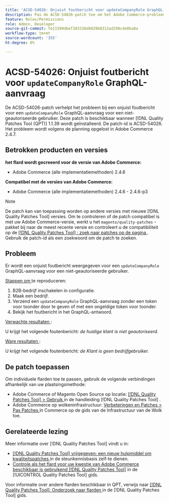 ```yaml
---
title: 'ACSD-54026: Onjuist foutbericht voor updateCompanyRole GraphQL-verzoek'
description: Pas de ACSD-54026-patch toe om het Adobe Commerce-probleem op te lossen wanneer er een onjuist foutbericht is voor een updateCompanyRole GraphQL-verzoek voor een niet-geautoriseerde gebruiker.
feature: Roles/Permissions
role: Admin, Developer
source-git-commit: fe11599dbef283326db029b0312ad290cde0ba0a
workflow-type: tm+mt
source-wordcount: '355'
ht-degree: 0%

---
```


# ACSD-54026: Onjuist foutbericht voor `updateCompanyRole` GraphQL-aanvraag

De ACSD-54026-patch verhelpt het probleem bij een onjuist foutbericht voor een `updateCompanyRole` GraphQL-aanvraag voor een niet-geautoriseerde gebruiker. Deze patch is beschikbaar wanneer [!DNL Quality Patches Tool (QPT)] 1.1.39 wordt geïnstalleerd. De patch-id is ACSD-54026. Het probleem wordt volgens de planning opgelost in Adobe Commerce 2.4.7.

## Betrokken producten en versies

**het flard wordt gecreeerd voor de versie van Adobe Commerce:**

* Adobe Commerce (alle implementatiemethoden) 2.4.6

**Compatibel met de versies van Adobe Commerce:**

* Adobe Commerce (alle implementatiemethoden) 2.4.6 - 2.4.6-p3

>[!NOTE]
>
>De patch kan van toepassing worden op andere versies met nieuwe [!DNL Quality Patches Tool] versies. Om te controleren of de patch compatibel is met uw Adobe Commerce-versie, werkt u het `magento/quality-patches` -pakket bij naar de meest recente versie en controleert u de compatibiliteit op de [[!DNL Quality Patches Tool] : zoek naar patches op de pagina ](https://experienceleague.adobe.com/tools/commerce-quality-patches/index.html?lang=nl-NL) . Gebruik de patch-id als een zoekwoord om de patch te zoeken.

## Probleem

Er wordt een onjuist foutbericht weergegeven voor een `updateCompanyRole` GraphQL-aanvraag voor een niet-geautoriseerde gebruiker.

<u> Stappen om </u> te reproduceren:

1. B2B-bedrijf inschakelen in configuratie.
1. Maak een bedrijf.
1. Verzend een `updateCompanyRole` GraphQL-aanvraag zonder een token voor toonder door te geven of met een ongeldige token voor toonder.
1. Bekijk het foutbericht in het GraphQL-antwoord.

<u> Verwachte resultaten </u>:

U krijgt het volgende foutenbericht: *de huidige klant is niet geautoriseerd.*

<u> Ware resultaten </u>:

U krijgt het volgende foutenbericht: *de Klant is geen bedrijfgebruiker.*

## De patch toepassen

Om individuele flarden toe te passen, gebruik de volgende verbindingen afhankelijk van uw plaatsingsmethode:

* Adobe Commerce of Magento Open Source op locatie: [[!DNL Quality Patches Tool]  > Gebruik ](/help/tools/quality-patches-tool/usage.md) in de handleiding [!DNL Quality Patches Tool] .
* Adobe Commerce op wolkeninfrastructuur: [ Verbeteringen en Patches > Pas Patches ](https://experienceleague.adobe.com/docs/commerce-cloud-service/user-guide/develop/upgrade/apply-patches.html?lang=nl-NL) in Commerce op de gids van de Infrastructuur van de Wolk toe.

## Gerelateerde lezing

Meer informatie over [!DNL Quality Patches Tool] vindt u in:

* [[!DNL Quality Patches Tool]  vrijgegeven: een nieuw hulpmiddel om kwaliteitspatches ](https://experienceleague.adobe.com/nl/docs/commerce-knowledge-base/kb/announcements/commerce-announcements/magento-quality-patches-released-new-tool-to-self-serve-quality-patches) in de steunkennisbasis zelf-te dienen.
* [ Controle als het flard voor uw kwestie van Adobe Commerce beschikbaar is gebruikend  [!DNL Quality Patches Tool]](/help/tools/quality-patches-tool/patches-available-in-qpt/check-patch-for-magento-issue-with-magento-quality-patches.md) in de [!UICONTROL Quality Patches Tool] gids.


Voor informatie over andere flarden beschikbaar in QPT, verwijs naar [[!DNL Quality Patches Tool]: Onderzoek naar flarden ](https://experienceleague.adobe.com/tools/commerce-quality-patches/index.html?lang=nl-NL) in de [!DNL Quality Patches Tool] gids.
